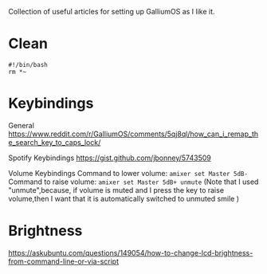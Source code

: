 Collection of useful articles for setting up GalliumOS as I like it.

# Clean
```
#!/bin/bash
rm *~
```

# Keybindings

General
https://www.reddit.com/r/GalliumOS/comments/5qj8ql/how_can_i_remap_the_search_key_to_caps_lock/

Spotify Keybindings
https://gist.github.com/jbonney/5743509

Volume Keybindings
Command to lower volume: `amixer set Master 5dB-`
Command to raise volume: `amixer set Master 5dB+ unmute`
(Note that I used "unmute",because, if volume is muted and I press the key to raise volume,then I want that it is  automatically switched to unmuted smile )


# Brightness
https://askubuntu.com/questions/149054/how-to-change-lcd-brightness-from-command-line-or-via-script
